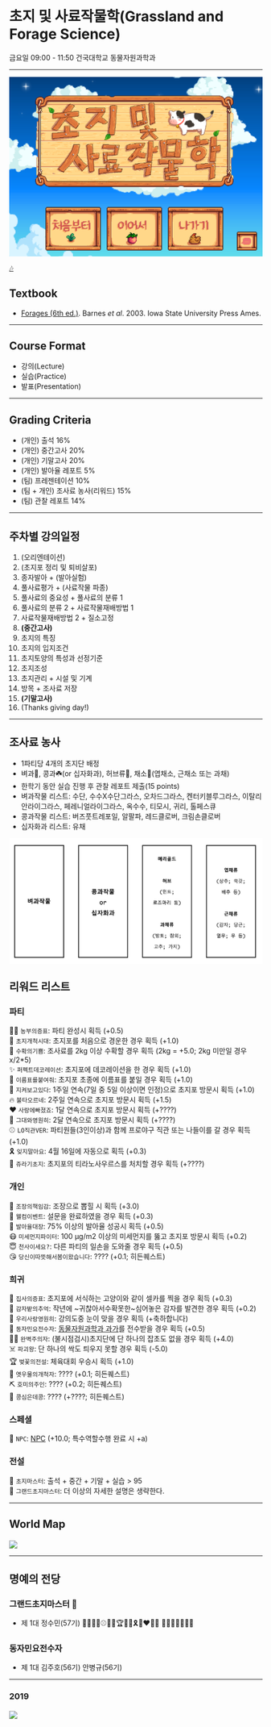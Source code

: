 # 초지 및 사료작물학(Grassland and Forage Science)
금요일 09:00 - 11:50 건국대학교 동물자원과학과  

--------------------------------------
<img src="head.png" align="center" />  

[:notes:](https://youtu.be/6xq4sc_i8S0)

## Textbook
- [Forages (6th ed.)](https://www.nhbs.com/forages-volume-1-book). Barnes *et al*. 2003. Iowa State University Press Ames.  
--------------------------------------

## Course Format
- 강의(Lecture)
- 실습(Practice)
- 발표(Presentation)
--------------------------------------

## Grading Criteria
- (개인) 출석 16% 
- (개인) 중간고사 20%
- (개인) 기말고사 20%
- (개인) 발아율 레포트 5%
- (팀) 프레젠테이션 10%
- (팀 + 개인) 조사료 농사(리워드) 15%
- (팀) 관찰 레포트 14%

--------------------------------------
## 주차별 강의일정
1. (오리엔테이션)   
2. (초지포 정리 및 퇴비살포)  
3. 종자발아 + (발아실험)  
4. 풀사료평가 + (사료작물 파종)  
5. 풀사료의 중요성 + 풀사료의 분류 1  
6. 풀사료의 분류 2 + 사료작물재배방법 1  
7. 사료작물재배방법 2 + 질소고정  
8. **(중간고사)**  
9. 초지의 특징  
10. 초지의 입지조건  
11. 초지토양의 특성과 선정기준  
12. 초지조성  
13. 초지관리 + 시설 및 기계   
14. 방목 + 조사료 저장  
15. **(기말고사)**  
16. (Thanks giving day!)  

--------------------------------------
## 조사료 농사
- 1파티당 4개의 초지단 배정  
- 벼과🌾, 콩과☘️(or 십자화과), 허브류🌿, 채소🥬(엽채소, 근채소 또는 과채)  
- 한학기 동안 실습 진행 후 관찰 레포트 제출(15 points)  
- 벼과작물 리스트: 수단, 수수X수단그라스, 오차드그라스, 켄터키블루그라스, 이탈리안라이그라스, 페레니얼라이그라스, 옥수수, 티모시, 귀리, 톨페스큐  
- 콩과작물 리스트: 버즈풋트레포일, 알팔파, 레드클로버, 크림손클로버  
- 십자화과 리스트: 유채  

<img src="forages.png" align="center" />

## 리워드 리스트 
### 파티
:woman_farmer: `농부의증표`: 파티 완성시 획득 (+0.5)  
:racehorse: `초지개척시대`: 초지포를 처음으로 경운한 경우 획득 (+1.0)  
:ear_of_rice: `수확의기쁨`: 조사료를 2kg 이상 수확할 경우 획득 (2kg = +5.0; 2kg 미만일 경우 x/2*5)  
:sparkles: `퍼펙트데코레이션`: 초지포에 데코레이션을 한 경우 획득 (+1.0)  
:name_badge: `이름표를붙여줘`: 초지포 초종에 이름표를 붙일 경우 획득 (+1.0)  
:eyes: `지켜보고있다`: 1주일 연속(7일 중 5일 이상이면 인정)으로 초지포 방문시 획득 (+1.0)  
:fire: `불타오르네`: 2주일 연속으로 초지포 방문시 획득 (+1.5)  
:heart: `사랑에빠졌죠`: 1달 연속으로 초지포 방문시 획득 (+????)  
:ring: `그대와영원히`: 2달 연속으로 초지포 방문시 획득 (+????)  
:baseball: `LO직관VER`: 파티원들(3인이상)과 함께 프로야구 직관 또는 나들이를 갈 경우 획득 (+1.0)  
:reminder_ribbon: `잊지말아요`: 4월 16일에 자동으로 획득 (+0.3)  
:crocodile: `쥬라기초지`: 초지포의 티라노사우르스를 처치할 경우 획득 (+????)  

### 개인
:dragon_face: `조장의책임감`: 조장으로 뽑힐 시 획득 (+3.0)  
:angel: `웰컴이벤트`: 설문을 완료하였을 경우 획득 (+0.3)  
:seedling: `발아율대장`: 75% 이상의 발아율 성공시 획득 (+0.5)   
:mask: `미세먼지파이터`: 100 µg/m2 이상의 미세먼지를 뚫고 초지포 방문시 획득 (+0.2)  
:innocent: `천사이세요?`: 다른 파티의 일손을 도와줄 경우 획득 (+0.5)  
:kissing_heart: `당신이따뜻해서봄이왔습니다`: ???? (+0.1; 히든퀘스트)  

### 희귀
:feet: `집사의증표`: 초지포에 서식하는 고양이와 같이 셀카를 찍을 경우 획득 (+0.3)  
:potato: `감자밭의추억`: 작년에 ~귀찮아서수확못한~심어놓은 감자를 발견한 경우 획득 (+0.2)  
:couple_with_heart: `우리사랑영원히`: 강의도중 눈이 맞을 경우 획득 (+축하합니다)  
:microphone: `동자민요전수자`: [동물자원과학과 과가](https://github.com/YoungjunNa/Grassland-and-forage-science/blob/master/%EB%85%B8%EB%9E%98.md)를 전수받을 경우 획득 (+0.5)  
:man_in_tuxedo: `완벽주의자`: (불시점검시)초지단에 단 하나의 잡초도 없을 경우 획득 (+4.0)  
:skull_and_crossbones: `파괴왕`: 단 하나의 싹도 틔우지 못할 경우 획득 (-5.0)  
:trophy: `벚꽃의전설`: 체육대회 우승시 획득 (+1.0)  
:whale: `옛우물의개척자`: ???? (+0.1; 히든퀘스트)  
:pick: `호미의주인`: ???? (+0.2; 히든퀘스트)  
:peanuts: `콩심은데콩`: ???? (+????; 히든퀘스트)  

### 스페셜
:robot: `NPC`: [NPC](https://github.com/YoungjunNa/Grassland-and-forage-science/blob/master/npc.md) (+10.0; 특수역할수행 완료 시 +a)  

### 전설
:crown: `초지마스터`: 출석 + 중간 + 기말 + 실습 > 95  
:princess: `그랜드초지마스터`: 더 이상의 자세한 설명은 생략한다.  

--------------------------------------
## World Map
<img src="location.png" align="center" />

--------------------------------------
## 명예의 전당  
### 그랜드초지마스터 :princess:  
- 제 1대 정수민(57기) :dragon_face::woman_farmer::racehorse::baseball::eyes::crocodile::trophy::fire::sparkles::reminder_ribbon::couplekiss_man_woman: :name_badge::ring::angel::innocent::mask::kissing_heart::feet:   

### 동자민요전수자   
- 제 1대 김주호(56기) 안병규(56기)  

-------------------------------------- 
### 2019    
<img src="footer.png" align="center" />
